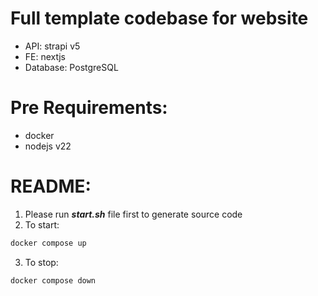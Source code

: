 # Full template codebase for website
- API: strapi v5
- FE: nextjs 
- Database: PostgreSQL

# Pre Requirements:
- docker
- nodejs v22

# README:
1. Please run ***start.sh*** file first to generate source code
2. To start:
```bash
docker compose up
```
3. To stop:
```bash
docker compose down
```
